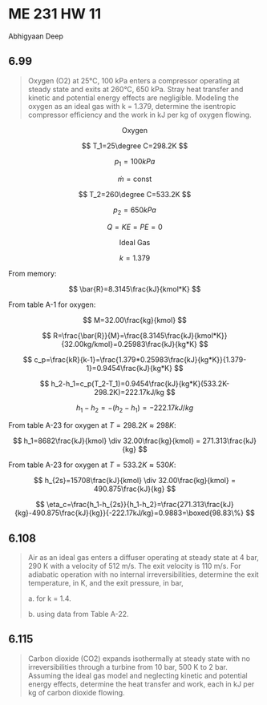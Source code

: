 # ME 231 HW 11

Abhigyaan Deep

## 6.99

> Oxygen (O2) at 25°C, 100 kPa enters a compressor operating at steady state and exits at 260°C, 650 kPa. Stray heat transfer and kinetic and potential energy effects are negligible. Modeling the oxygen as an ideal gas with k = 1.379, determine the isentropic compressor efficiency and the work in kJ per kg of oxygen flowing.

$$
\text{Oxygen}
$$

$$
T_1=25\degree C=298.2K
$$

$$
p_1=100kPa
$$

$$
\dot{m}=\text{const}
$$

$$
T_2=260\degree C=533.2K
$$

$$
p_2=650kPa
$$

$$
Q=KE=PE=0
$$

$$
\text{Ideal Gas}
$$

$$
k=1.379
$$

From memory:

$$
\bar{R}=8.3145\frac{kJ}{kmol*K}
$$

From table A-1 for oxygen:

$$
M=32.00\frac{kg}{kmol}
$$

$$
R=\frac{\bar{R}}{M}=\frac{8.3145\frac{kJ}{kmol*K}}{32.00kg/kmol}=0.25983\frac{kJ}{kg*K}
$$

$$
c_p=\frac{kR}{k-1}=\frac{1.379*0.25983\frac{kJ}{kg*K}}{1.379-1}=0.9454\frac{kJ}{kg*K}
$$

$$
h_2-h_1=c_p(T_2-T_1)=0.9454\frac{kJ}{kg*K}(533.2K-298.2K)=222.17kJ/kg
$$

$$
h_1-h_2=-(h_2-h_1)=-222.17kJ/kg
$$

From table A-23 for oxygen at $T=298.2K\approx 298K$:

$$
h_1=8682\frac{kJ}{kmol} \div 32.00\frac{kg}{kmol} = 271.313\frac{kJ}{kg}
$$

From table A-23 for oxygen at $T=533.2K\approx 530K$:

$$
h_{2s}=15708\frac{kJ}{kmol} \div 32.00\frac{kg}{kmol} = 490.875\frac{kJ}{kg}
$$

$$
\eta_c=\frac{h_1-h_{2s}}{h_1-h_2}=\frac{271.313\frac{kJ}{kg}-490.875\frac{kJ}{kg}}{-222.17kJ/kg}=0.9883=\boxed{98.83\%}
$$

## 6.108

> Air as an ideal gas enters a diffuser operating at steady state at 4 bar, 290 K with a velocity of 512 m/s. The exit velocity is 110 m/s. For adiabatic operation with no internal irreversibilities, determine the exit temperature, in K, and the exit pressure, in bar,
>
> a. for k = 1.4.
>
> b. using data from Table A-22.

## 6.115

> Carbon dioxide (CO2) expands isothermally at steady state with no irreversibilities through a turbine from 10 bar, 500 K to 2 bar. Assuming the ideal gas model and neglecting kinetic and potential energy effects, determine the heat transfer and work, each in kJ per kg of carbon dioxide flowing.

